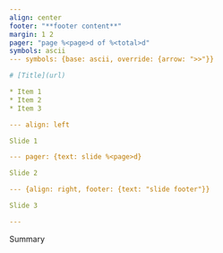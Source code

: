 ```yaml
---
align: center
footer: "**footer content**"
margin: 1 2
pager: "page %<page>d of %<total>d"
symbols: ascii
--- symbols: {base: ascii, override: {arrow: ">>"}}

# [Title](url)

* Item 1
* Item 2
* Item 3

--- align: left

Slide 1

--- pager: {text: slide %<page>d}

Slide 2

--- {align: right, footer: {text: "slide footer"}}

Slide 3

---
```


Summary
